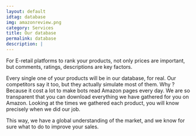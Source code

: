 ```yaml
---
layout: default
idtag: database
img: amazonreview.png
category: Services
title: Our database
permalink: database
description: |
---
```

For E-retail platforms to rank your products, not only prices are important, but comments, ratings, descriptions are key factors.

Every single one of your products will be in our database, for real. Our competitors say it too, but they actually simulate most of them. Why ? Because it cost a lot to make bots read Amazon pages every day. We are so transparent that you can download everything we have gathered for you on Amazon. Looking at the times we gathered each product, you will know precisely when we did our job.


This way, we have a global understanding of the market, and we know for sure what to do to improve your sales.
